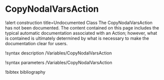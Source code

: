 <!-- MOOSE Documentation Stub: Remove this when content is added. -->

# CopyNodalVarsAction

!alert construction title=Undocumented Class
The CopyNodalVarsAction has not been documented. The content contained on this page includes the
typical automatic documentation associated with an Action; however, what is contained is ultimately
determined by what is necessary to make the documentation clear for users.

!syntax description /Variables/CopyNodalVarsAction

!syntax parameters /Variables/CopyNodalVarsAction

!bibtex bibliography
